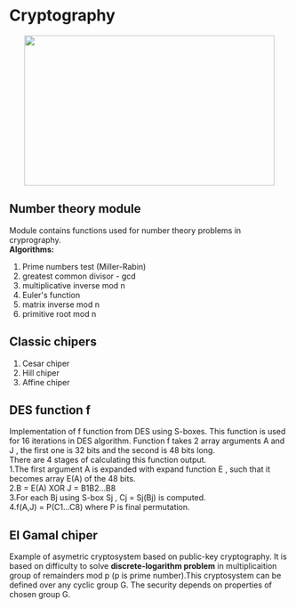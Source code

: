 # Cryptography

<p align="center">
  <img width="450" height="270" src="https://static.commonlounge.com/fp/600w/JEyGt9Jlnh98Mt9MZHFyL64Ba1520493907_kc">
</p>

## Number theory module
Module contains functions used for number theory problems in cryprography. <br>
**Algorithms:**
1. Prime numbers test (Miller-Rabin)
2. greatest common divisor - gcd
3. multiplicative inverse mod n
4. Euler's function
5. matrix inverse mod n
6. primitive root mod n

## Classic chipers
1. Cesar chiper
2. Hill chiper
3. Affine chiper

## DES function f
Implementation of f function from DES using S-boxes. This function is used for 16 iterations in DES algorithm. Function f takes 2 array arguments A and J , the first one is 32 bits and the second is 48 bits long.<br>
There are 4 stages of calculating this function output.<br>
1.The first argument A is expanded with expand function E , such that it becomes array E(A) of the 48 bits. <br>
2.B = E(A) XOR J = B1B2...B8 <br>
3.For each Bj using S-box Sj  , Cj = Sj(Bj) is computed. <br>
4.f(A,J) = P(C1...C8) where P is final permutation.

## El Gamal chiper
Example of asymetric cryptosystem based on public-key cryptography. It is based on difficulty to solve **discrete-logarithm problem** in multiplicaition group of remainders mod p (p is prime number).This cryptosystem can be defined over any cyclic group G. The security depends on properties of chosen group G.
